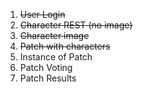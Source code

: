 
1. ~~User Login~~
2. ~~Character REST (no image)~~
3. ~~Character image~~
4. ~~Patch with characters~~
5. Instance of Patch
6. Patch Voting
7. Patch Results